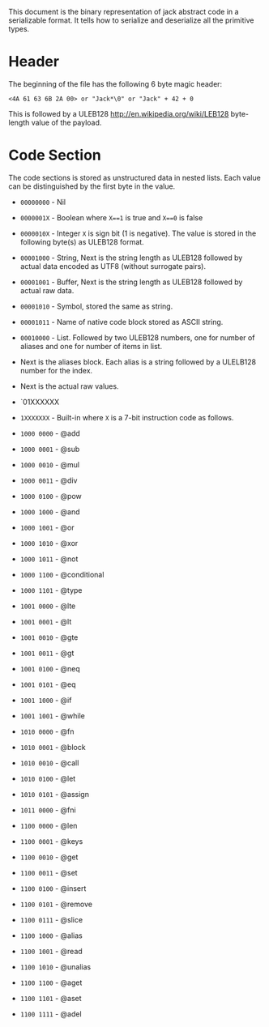 This document is the binary representation of jack abstract code in a serializable format.  It tells how to serialize and deserialize all the primitive types.

# Header

The beginning of the file has the following 6 byte magic header:

    <4A 61 63 6B 2A 00> or "Jack*\0" or "Jack" + 42 + 0

This is followed by a ULEB128 <http://en.wikipedia.org/wiki/LEB128> byte-length value of the payload.

# Code Section

The code sections is stored as unstructured data in nested lists.  Each value can be distinguished by the first byte in the value.

 - `00000000` - Nil
 - `0000001X` - Boolean where `X==1` is true and `X==0` is false
 - `0000010X` - Integer `X` is sign bit (1 is negative). The value is stored in the following byte(s) as ULEB128 format.
 - `00001000` - String, Next is the string length as ULEB128 followed by actual data encoded as UTF8 (without surrogate pairs).
 - `00001001` - Buffer, Next is the string length as ULEB128 followed by actual raw data.
 - `00001010` - Symbol, stored the same as string.
 - `00001011` - Name of native code block stored as ASCII string.
 - `00010000` - List. Followed by two ULEB128 numbers, one for number of aliases and one for number of items in list.
  - Next is the aliases block.  Each alias is a string followed by a ULELB128 number for the index.
  - Next is the actual raw values. 
 - `01XXXXXX

 - `1XXXXXXX` - Built-in where `X` is a 7-bit instruction code as follows.
  - `1000 0000` - @add
  - `1000 0001` - @sub
  - `1000 0010` - @mul
  - `1000 0011` - @div
  - `1000 0100` - @pow
  - `1000 1000` - @and
  - `1000 1001` - @or
  - `1000 1010` - @xor
  - `1000 1011` - @not
  - `1000 1100` - @conditional
  - `1000 1101` - @type
  - `1001 0000` - @lte
  - `1001 0001` - @lt
  - `1001 0010` - @gte
  - `1001 0011` - @gt
  - `1001 0100` - @neq
  - `1001 0101` - @eq
  - `1001 1000` - @if
  - `1001 1001` - @while
  - `1010 0000` - @fn
  - `1010 0001` - @block
  - `1010 0010` - @call
  - `1010 0100` - @let
  - `1010 0101` - @assign
  - `1011 0000` - @fni
  - `1100 0000` - @len
  - `1100 0001` - @keys
  - `1100 0010` - @get
  - `1100 0011` - @set
  - `1100 0100` - @insert
  - `1100 0101` - @remove
  - `1100 0111` - @slice
  - `1100 1000` - @alias
  - `1100 1001` - @read
  - `1100 1010` - @unalias
  - `1100 1100` - @aget
  - `1100 1101` - @aset
  - `1100 1111` - @adel

